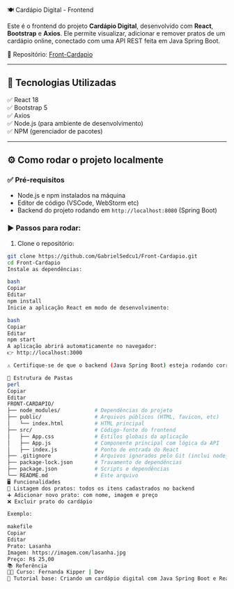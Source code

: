  🍽️ Cardápio Digital - Frontend

Este é o frontend do projeto **Cardápio Digital**, desenvolvido com **React**, **Bootstrap** e **Axios**. Ele permite visualizar, adicionar e remover pratos de um cardápio online, conectado com uma API REST feita em Java Spring Boot.

🔗 Repositório: [Front-Cardapio](https://github.com/GabrielSedcu1/Front-Cardapio)

---

## 🚀 Tecnologias Utilizadas

✅ React 18  
✅ Bootstrap 5  
✅ Axios  
✅ Node.js (para ambiente de desenvolvimento)  
✅ NPM (gerenciador de pacotes)

---

## ⚙️ Como rodar o projeto localmente

### ✅ Pré-requisitos

- Node.js e npm instalados na máquina
- Editor de código (VSCode, WebStorm etc)
- Backend do projeto rodando em `http://localhost:8080` (Spring Boot)

### ▶️ Passos para rodar:

1. Clone o repositório:

```bash
git clone https://github.com/GabrielSedcu1/Front-Cardapio.git
cd Front-Cardapio
Instale as dependências:

bash
Copiar
Editar
npm install
Inicie a aplicação React em modo de desenvolvimento:

bash
Copiar
Editar
npm start
A aplicação abrirá automaticamente no navegador:
👉 http://localhost:3000

⚠️ Certifique-se de que o backend (Java Spring Boot) esteja rodando corretamente para que as funcionalidades funcionem (GET/POST/DELETE de alimentos).

📁 Estrutura de Pastas
perl
Copiar
Editar
FRONT-CARDAPIO/
├── node_modules/           # Dependências do projeto
├── public/                 # Arquivos públicos (HTML, favicon, etc)
│   └── index.html          # HTML principal
├── src/                    # Código-fonte do frontend
│   ├── App.css             # Estilos globais da aplicação
│   ├── App.js              # Componente principal com lógica da API
│   ├── index.js            # Ponto de entrada do React
├── .gitignore              # Arquivos ignorados pelo Git (inclui node_modules)
├── package-lock.json       # Travamento de dependências
├── package.json            # Scripts e dependências
└── README.md               # Este arquivo
🖥️ Funcionalidades
🍲 Listagem dos pratos: todos os itens cadastrados no backend
➕ Adicionar novo prato: com nome, imagem e preço
❌ Excluir prato do cardápio

Exemplo:

makefile
Copiar
Editar
Prato: Lasanha  
Imagem: https://imagem.com/lasanha.jpg  
Preço: R$ 25,00
📚 Referência
👩‍💻 Curso: Fernanda Kipper | Dev
🎥 Tutorial base: Criando um cardápio digital com Java Spring Boot e React

